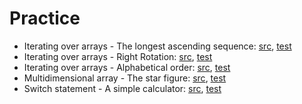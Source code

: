 # Practice

* Iterating over arrays - The longest ascending sequence: [src](src/main/java/learn/hyper/practice/LongestAscendingSequence.java), [test](src/test/java/learn/hyper/practice/LongestAscendingSequenceTest.java)
* Iterating over arrays - Right Rotation: [src](src/main/java/learn/hyper/practice/RightRotation.java), [test](src/test/java/learn/hyper/practice/RightRotationTest.java)
* Iterating over arrays - Alphabetical order: [src](src/main/java/learn/hyper/practice/AlphabeticalOrder.java), [test](src/test/java/learn/hyper/practice/AlphabeticalOrderTest.java)
* Multidimensional array - The star figure: [src](src/main/java/learn/hyper/practice/TheStarFigure.java), [test](src/test/java/learn/hyper/practice/TheStarFigureTest.java)
* Switch statement - A simple calculator: [src](src/main/java/learn/hyper/practice/SimpleCalculator.java), [test](src/test/java/learn/hyper/practice/SimpleCalculatorTest.java)
